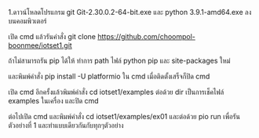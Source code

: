 1.ดาวน์โหลดโปรแกรม git Git-2.30.0.2-64-bit.exe และ python 3.9.1-amd64.exe ลงบนคอมพิวเตอร์ 

เปิด cmd แล้วรันคำสั่ง git clone https://github.com/choompol-boonmee/iotset1.git

ถ้าไม่สามารถรัน pip ได้ให้ ทำการ path ไฟล์ python pip และ site-packages ใหม่

และพิมพ์คำสั่ง pip install -U platformio ใน cmd เมื่อติดตั้งเสร็จก็ปิด cmd

เปิด cmd อีกครั้งแล้วพิมพ์คำสั่ง cd iotset1/examples ต่อด้วย dir เป็นการเช็คไฟล์ examples ในเครื่อง และปิด cmd

ต่อไปเปิด cmd และพิมพ์คำสั่ง cd iotset1/examples/ex01 และต่อด้วย pio run เพื่อรันตัวอย่างที่ 1 และทำแบบเดียวกันกับทุกๆตัวอย่าง
 







